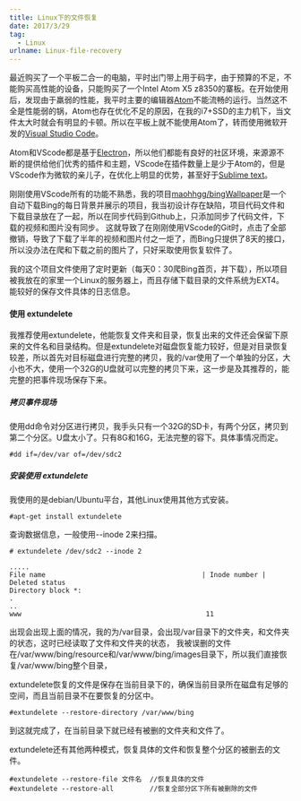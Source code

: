 ```yaml
---
title: Linux下的文件恢复
date: 2017/3/29
tag:
  - Linux
urlname: Linux-file-recovery
---
```


最近购买了一个平板二合一的电脑，平时出门带上用于码字，由于预算的不足，不能购买高性能的设备，只能购买了一个Intel Atom X5 z8350的寨板。在开始使用后，发现由于羸弱的性能，我平时主要的编辑器[Atom](https://atom.io)不能流畅的运行。当然这不全是性能弱的锅，Atom也存在优化不足的原因，在我的i7+SSD的主力机下，当文件太大时就会有明显的卡顿。所以在平板上就不能使用Atom了，转而使用微软开发的[Visual Studio Code](https://code.visualstudio.com/)。

Atom和VScode都是基于[Electron](https://electron.atom.io)，所以他们都能有良好的社区环境，来源源不断的提供给他们优秀的插件和主题，VScode在插件数量上是少于Atom的，但是VScode作为微软的亲儿子，在优化上明显的优势，甚至好于[Sublime text](https://www.sublimetext.com)。

刚刚使用VScode所有的功能不熟悉，我的项目[maohhgg/bingWallpaper](https://github.com/maohhgg/bingWallpaper)是一个自动下载Bing的每日背景并展示的项目，我当初设计存在缺陷，项目代码文件和下载目录放在了一起，所以在同步代码到Github上，只添加同步了代码文件，下载的视频和图片没有同步。 这就导致了在刚刚使用VScode的Git时，点击了全部撤销，导致了下载了半年的视频和图片付之一炬了，而Bing只提供了8天的接口，所以没办法在爬和下载之前的图片了，只好采取使用恢复软件了。

我的这个项目文件使用了定时更新（每天0：30爬Bing首页，并下载），所以项目被我放在的家里一个Linux的服务器上，而且存储下载目录的文件系统为EXT4。能较好的保存文件具体的日志信息。

#### 使用 extundelete

我推荐使用extundelete，他能恢复文件夹和目录，恢复出来的文件还会保留下原来的文件名和目录结构。但是extundelete对磁盘恢复能力较好，但是对目录恢复较差，所以首先对目标磁盘进行完整的拷贝，我的/var使用了一个单独的分区，大小也不大，使用一个32G的U盘就可以完整的拷贝下来，这一步是及其推荐的，能完整的把事件现场保存下来。 

##### 拷贝事件现场
使用dd命令对分区进行拷贝，我手头只有一个32G的SD卡，有两个分区，拷贝到第二个分区。U盘太小了。只有8G和16G，无法完整的容下。具体事情况而定。
```
#dd if=/dev/var of=/dev/sdc2
```

##### 安装使用 extundelete

我使用的是debian/Ubuntu平台，其他Linux使用其他方式安装。
```
#apt-get install extundelete
```

查询数据信息，一般使用--inode 2来扫描。
```
# extundelete /dev/sdc2 --inode 2

.....
File name                                       | Inode number | Deleted status
Directory block *:
.
..
www                                              11             

```
出现会出现上面的情况，我的为/var目录，会出现/var目录下的文件夹，和文件夹的状态，这时已经读取了文件和文件夹的状态，
我被误删的文件在/var/www/bing/resource和/var/www/bing/images目录下，所以我们直接恢复/var/www/bing整个目录，

extundelete恢复的文件是保存在当前目录下的，确保当前目录所在磁盘有足够的空间，而且当前目录不在要恢复的分区中。
```
#extundelete --restore-directory /var/www/bing 
```
到这就完成了，在当前目录下就已经有被删的文件夹和文件了。


extundelete还有其他两种模式，恢复具体的文件和恢复整个分区的被删去的文件。
```
#extundelete --restore-file 文件名  //恢复具体的文件
#extundelete --restore-all         //恢复全部分区下所有被删除的文件
```
